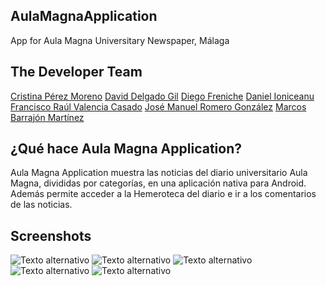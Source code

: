 ## AulaMagnaApplication
App for Aula Magna Universitary Newspaper, Málaga

## The Developer Team

[Cristina Pérez Moreno](https://github.com/pemCristina)
[David Delgado Gil](https://github.com/erdeivi)
[Diego Freniche](https://github.com/dfreniche)
[Daniel Ioniceanu](https://github.com/danielioniceanu)
[Francisco Raúl Valencia Casado](https://github.com/FRValencia)
[José Manuel Romero González](https://github.com/josemanuelromero93)
[Marcos Barrajón Martínez](https://github.com/Marquetes884)

## ¿Qué hace Aula Magna Application?

Aula Magna Application muestra las noticias del diario universitario Aula Magna, divididas por categorías, en una aplicación nativa para Android. Además permite acceder a la Hemeroteca del diario e ir a los comentarios de las noticias.

## Screenshots

![Texto alternativo](imagen4.png)
![Texto alternativo](imagen3.png)
![Texto alternativo](imagen2.png)
![Texto alternativo](imagen1.png)
![Texto alternativo](imagen5.png)

 
